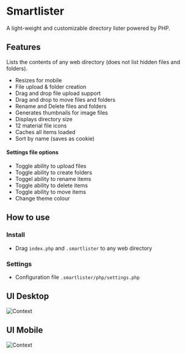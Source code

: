 # Smartlister
A light-weight and customizable directory lister powered by PHP.

## Features
Lists the contents of any web directory (does not list hidden files and folders).
 - Resizes for mobile
 - File upload & folder creation
 - Drag and drop file upload support
 - Drag and drop to move files and folders
 - Rename and Delete files and folders
 - Generates thumbnails for image files
 - Displays directory size
 - 12 material file icons
 - Caches all items loaded
 - Sort by name (saves as cookie)
 
#### Settings file options
 - Toggle ability to upload files
 - Toggle ability to create folders
 - Toggel ability to rename items
 - Toggle ability to delete items
 - Toggle ability to move items
 - Change theme colour

## How to use
### Install
 - Drag `index.php` and `.smartlister` to any web directory
 
### Settings
 - Configuration file `.smartlister/php/settings.php`

## UI Desktop
![Context](https://i.imgur.com/t6ZrPYj.png)

## UI Mobile
![Context](https://i.imgur.com/RstlDB5.png)
